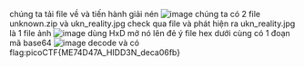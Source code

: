 chúng ta tải file về và tiến hành giải nén
![image](https://github.com/PhanTrung2012/WUP-picoctf/assets/121162586/ecf2b9c7-046c-42af-9803-00ce0ad1270d)
chúng ta có 2 file unknown.zip và ukn_reality.jpg
check qua file và phát hiện ra ukn_reality.jpg là 1 file ảnh
![image](https://github.com/PhanTrung2012/WUP-picoctf/assets/121162586/4778528f-ef6d-40a7-a59f-f167b1fb0ceb)
dùng HxD mở nó lên
đẻ ý file hex dưới cùng có 1 đoạn mã base64
![image](https://github.com/PhanTrung2012/WUP-picoctf/assets/121162586/26378592-1d6a-48e0-b2ea-35ce4aea4b2d)
decode và có flag:picoCTF{ME74D47A_HIDD3N_deca06fb}
